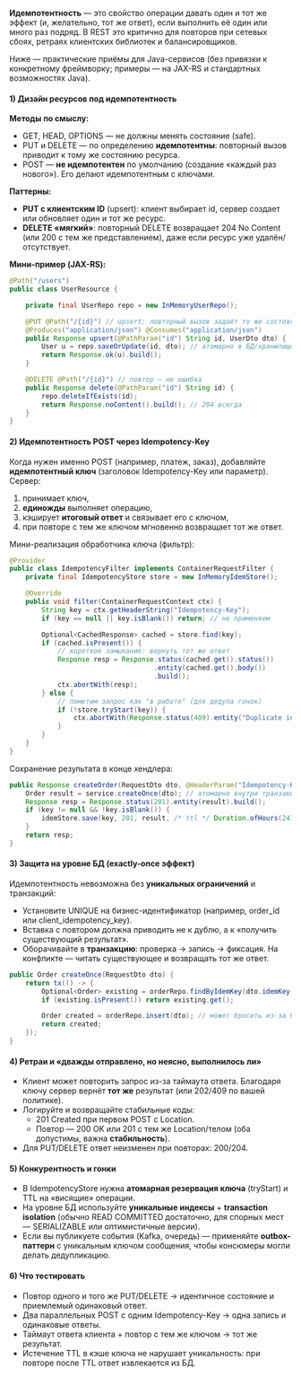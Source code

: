 **Идемпотентность** — это свойство операции давать один и тот же эффект (и, желательно, тот же ответ), если выполнить её один или много раз подряд. В REST это критично для повторов при сетевых сбоях, ретраях клиентских библиотек и балансировщиков.

Ниже — практические приёмы для Java-сервисов (без привязки к конкретному фреймворку; примеры — на JAX-RS и стандартных возможностях Java).

#### 1) Дизайн ресурсов под идемпотентность

**Методы по смыслу:**
- GET, HEAD, OPTIONS — не должны менять состояние (safe).
- PUT и DELETE — по определению **идемпотентны**: повторный вызов приводит к тому же состоянию ресурса.
- POST — **не идемпотентен** по умолчанию (создание «каждый раз нового»). Его делают идемпотентным с ключами.

**Паттерны:**
- **PUT с клиентским ID** (upsert): клиент выбирает id, сервер создает или обновляет один и тот же ресурс.
- **DELETE «мягкий»**: повторный DELETE возвращает 204 No Content (или 200 с тем же представлением), даже если ресурс уже удалён/отсутствует.

**Мини-пример (JAX-RS):**
```java
@Path("/users")
public class UserResource {

    private final UserRepo repo = new InMemoryUserRepo();

    @PUT @Path("/{id}") // upsert: повторный вызов задаёт то же состояние
    @Produces("application/json") @Consumes("application/json")
    public Response upsert(@PathParam("id") String id, UserDto dto) {
        User u = repo.saveOrUpdate(id, dto); // атомарно в БД/хранилище
        return Response.ok(u).build();
    }

    @DELETE @Path("/{id}") // повтор — не ошибка
    public Response delete(@PathParam("id") String id) {
        repo.deleteIfExists(id);
        return Response.noContent().build(); // 204 всегда
    }
}
```

#### 2) Идемпотентность POST через Idempotency-Key

Когда нужен именно POST (например, платеж, заказ), добавляйте **идемпотентный ключ** (заголовок Idempotency-Key или параметр). Сервер:
1. принимает ключ,
2. **единожды** выполняет операцию,
3. кэширует **итоговый ответ** и связывает его с ключом,
4. при повторе с тем же ключом мгновенно возвращает тот же ответ.

Мини-реализация обработчика ключа (фильтр):
```java
@Provider
public class IdempotencyFilter implements ContainerRequestFilter {
    private final IdempotencyStore store = new InMemoryIdemStore();

    @Override
    public void filter(ContainerRequestContext ctx) {
        String key = ctx.getHeaderString("Idempotency-Key");
        if (key == null || key.isBlank()) return; // не применяем

        Optional<CachedResponse> cached = store.find(key);
        if (cached.isPresent()) {
            // короткое замыкание: вернуть тот же ответ
            Response resp = Response.status(cached.get().status())
                                    .entity(cached.get().body())
                                    .build();
            ctx.abortWith(resp);
        } else {
            // пометим запрос как "в работе" (для дедупа гонок)
            if (!store.tryStart(key)) {
                ctx.abortWith(Response.status(409).entity("Duplicate in progress").build());
            }
        }
    }
}
```

Сохранение результата в конце хендлера:
```java
public Response createOrder(RequestDto dto, @HeaderParam("Idempotency-Key") String key) {
    Order result = service.createOnce(dto); // атомарно внутри транзакции
    Response resp = Response.status(201).entity(result).build();
    if (key != null && !key.isBlank()) {
        idemStore.save(key, 201, result, /* ttl */ Duration.ofHours(24));
    }
    return resp;
}
```

#### 3) Защита на уровне БД (exactly-once эффект)

Идемпотентность невозможна без **уникальных ограничений** и транзакций:
- Установите UNIQUE на бизнес-идентификатор (например, order_id или client_idempotency_key).
- Вставка с повтором должна приводить не к дублю, а к «получить существующий результат».
- Оборачивайте в **транзакцию**: проверка → запись → фиксация. На конфликте — читать существующее и возвращать тот же ответ.
```java
public Order createOnce(RequestDto dto) {
    return tx(() -> {
        Optional<Order> existing = orderRepo.findByIdemKey(dto.idemKey());
        if (existing.isPresent()) return existing.get();

        Order created = orderRepo.insert(dto); // может бросить из-за UNIQUE
        return created;
    });
}
```

#### 4) Ретраи и «дважды отправлено, но неясно, выполнилось ли»
- Клиент может повторить запрос из-за таймаута ответа. Благодаря ключу сервер вернёт **тот же** результат (или 202/409 по вашей политике).
- Логируйте и возвращайте стабильные коды:
    - 201 Created при первом POST с Location.
    - Повтор — 200 OK или 201 с тем же Location/телом (оба допустимы, важна **стабильность**).
- Для PUT/DELETE ответ неизменен при повторах: 200/204.

#### 5) Конкурентность и гонки
- В IdempotencyStore нужна **атомарная резервация ключа** (tryStart) и TTL на «висящие» операции.
- На уровне БД используйте **уникальные индексы** + **transaction isolation** (обычно READ COMMITTED достаточно, для спорных мест — SERIALIZABLE или оптимистичные версии).
- Если вы публикуете события (Kafka, очередь) — применяйте **outbox-паттерн** с уникальным ключом сообщения, чтобы консюмеры могли делать дедупликацию.

#### 6) Что тестировать
- Повтор одного и того же PUT/DELETE → идентичное состояние и приемлемый одинаковый ответ.
- Два параллельных POST с одним Idempotency-Key → одна запись и одинаковые ответы.
- Таймаут ответа клиента + повтор с тем же ключом → тот же результат.
- Истечение TTL в кэше ключа не нарушает уникальность: при повторе после TTL ответ извлекается из БД.